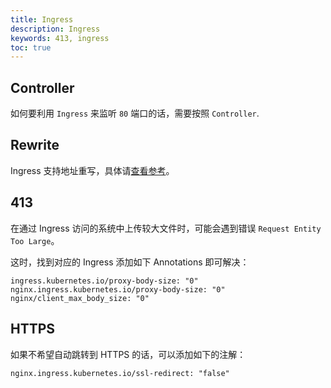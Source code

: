 ```yaml
---
title: Ingress
description: Ingress
keywords: 413, ingress
toc: true
---
```


## Controller

如何要利用 `Ingress` 来监听 `80` 端口的话，需要按照 `Controller`.

## Rewrite

Ingress 支持地址重写，具体请[查看参考](https://github.com/kubernetes/ingress-nginx/blob/master/docs/examples/rewrite/README.md)。

## 413

在通过 Ingress 访问的系统中上传较大文件时，可能会遇到错误 `Request Entity Too Large`。

这时，找到对应的 Ingress 添加如下 Annotations 即可解决：

```
ingress.kubernetes.io/proxy-body-size: "0"
nginx.ingress.kubernetes.io/proxy-body-size: "0"
nginx/client_max_body_size: "0"
```

## HTTPS

如果不希望自动跳转到 HTTPS 的话，可以添加如下的注解：

`
nginx.ingress.kubernetes.io/ssl-redirect: "false"
`